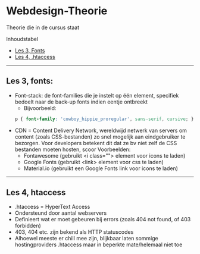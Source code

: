 # Webdesign-Theorie
Theorie die in de cursus staat

Inhoudstabel  
- [Les 3, Fonts](#les-3-fonts)
- [Les 4, .htaccess](#les-4-htaccess)


___


## Les 3, fonts:
- Font-stack: de font-families die je instelt op één element, specifiek bedoelt naar de back-up fonts indien eentje ontbreekt
  - Bijvoorbeeld:
  ```css
  p { font-family: 'cowboy_hippie_proregular', sans-serif, cursive; }
  ```
- CDN = Content Delivery Network, wereldwijd netwerk van servers om content (zoals CSS-bestanden) zo snel mogelijk aan eindgebruiker te bezorgen.
Voor developers betekent dit dat ze bv niet zelf de CSS bestanden moeten hosten, scoor
Voorbeelden:
  - Fontawesome (gebruikt \<i class=""\> element voor icons te laden)
  - Google Fonts (gebruikt \<link\> element voor css te laden)
  - Material.io (gebruikt een Google Fonts link voor icons te laden)

___

## Les 4, htaccess
- .htaccess = HyperText Access
- Ondersteund door aantal webservers
- Definieert wat er moet gebeuren bij errors (zoals 404 not found, of 403 forbidden)
- 403, 404 etc. zijn bekend als HTTP statuscodes
- Alhoewel meeste er chill mee zijn, blijkbaar laten sommige hostingproviders .htaccess maar in beperkte mate/helemaal niet toe
